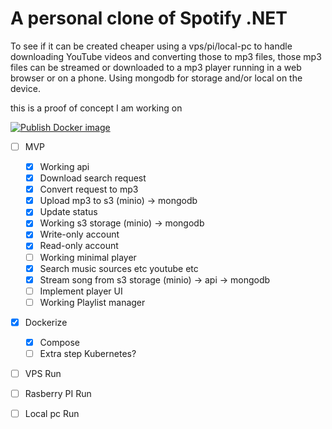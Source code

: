 # A personal clone of Spotify .NET
To see if it can be created cheaper using a vps/pi/local-pc to handle downloading YouTube videos and converting those to mp3 files, those mp3 files can be streamed or downloaded to a mp3 player running in a web browser or on a phone. Using mongodb for storage and/or local on the device.

this is a proof of concept I am working on

[![Publish Docker image](https://github.com/DutchJavaDev/MyMusic/actions/workflows/docker-image.yml/badge.svg)](https://github.com/DutchJavaDev/MyMusic/actions/workflows/docker-image.yml)

- [ ] MVP
  - [x]   Working api
    - [x] Download search request
    - [x] Convert request to mp3
    - [x] Upload mp3 to s3 (minio) -> mongodb
    - [x] Update status   
  - [x]   Working s3 storage (minio) -> mongodb
    - [x] Write-only account
    - [x] Read-only account   
  - [ ]   Working minimal player
    - [x] Search music sources etc youtube etc
    - [x] Stream song from s3 storage (minio) -> api -> mongodb
    - [ ] Implement player UI
    - [ ] Working Playlist manager
- [x] Dockerize
  - [x] Compose
  - [ ] Extra step Kubernetes?  
- [ ] VPS Run
- [ ] Rasberry PI Run
- [ ] Local pc Run

